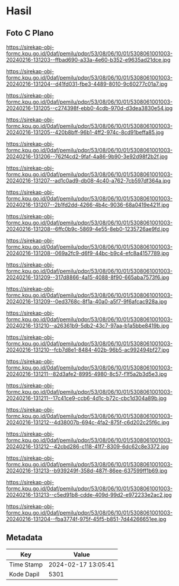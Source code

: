 # Hasil

## Foto C Plano

https://sirekap-obj-formc.kpu.go.id/0daf/pemilu/pdpr/53/08/06/10/01/5308061001003-20240216-131203--ffbad690-a33a-4e60-b352-e9635ad21dce.jpg

https://sirekap-obj-formc.kpu.go.id/0daf/pemilu/pdpr/53/08/06/10/01/5308061001003-20240216-131204--d41fd031-fbe3-4489-8010-9c60277c01a7.jpg

https://sirekap-obj-formc.kpu.go.id/0daf/pemilu/pdpr/53/08/06/10/01/5308061001003-20240216-131205--c274398f-ebb0-4cdb-970d-d3dea3830e54.jpg

https://sirekap-obj-formc.kpu.go.id/0daf/pemilu/pdpr/53/08/06/10/01/5308061001003-20240216-131205--420b8bff-96b1-4ff2-974c-8cd91beffa85.jpg

https://sirekap-obj-formc.kpu.go.id/0daf/pemilu/pdpr/53/08/06/10/01/5308061001003-20240216-131206--762f4cd2-9faf-4a86-9b90-3e92d98f2b2f.jpg

https://sirekap-obj-formc.kpu.go.id/0daf/pemilu/pdpr/53/08/06/10/01/5308061001003-20240216-131207--ad1c0ad9-db08-4c40-a762-7cb597df364a.jpg

https://sirekap-obj-formc.kpu.go.id/0daf/pemilu/pdpr/53/08/06/10/01/5308061001003-20240216-131207--2b1fd2dd-4266-4b4c-9036-68a0419e421f.jpg

https://sirekap-obj-formc.kpu.go.id/0daf/pemilu/pdpr/53/08/06/10/01/5308061001003-20240216-131208--6ffc0b9c-5869-4e55-8eb0-1235726ae9fd.jpg

https://sirekap-obj-formc.kpu.go.id/0daf/pemilu/pdpr/53/08/06/10/01/5308061001003-20240216-131208--069a2fc9-d6f9-44bc-b9c4-efc8a4157789.jpg

https://sirekap-obj-formc.kpu.go.id/0daf/pemilu/pdpr/53/08/06/10/01/5308061001003-20240216-131209--317d8866-4a15-4088-8f90-665aba7573f6.jpg

https://sirekap-obj-formc.kpu.go.id/0daf/pemilu/pdpr/53/08/06/10/01/5308061001003-20240216-131209--0ed3768c-8f1a-40a0-a5f7-9f6afcac928a.jpg

https://sirekap-obj-formc.kpu.go.id/0daf/pemilu/pdpr/53/08/06/10/01/5308061001003-20240216-131210--a26361b9-5db2-43c7-97aa-b1a5bbe8419b.jpg

https://sirekap-obj-formc.kpu.go.id/0daf/pemilu/pdpr/53/08/06/10/01/5308061001003-20240216-131210--fcb7d8e1-8484-402b-96b5-ac992494bf27.jpg

https://sirekap-obj-formc.kpu.go.id/0daf/pemilu/pdpr/53/08/06/10/01/5308061001003-20240216-131211--82d3afe2-8995-4980-8c57-f1f5a2b3d5e3.jpg

https://sirekap-obj-formc.kpu.go.id/0daf/pemilu/pdpr/53/08/06/10/01/5308061001003-20240216-131211--17c41ce9-ccb6-4d1c-b72c-cbc1d304a89b.jpg

https://sirekap-obj-formc.kpu.go.id/0daf/pemilu/pdpr/53/08/06/10/01/5308061001003-20240216-131212--4d38007b-694c-4fa2-875f-c6d202c25f6c.jpg

https://sirekap-obj-formc.kpu.go.id/0daf/pemilu/pdpr/53/08/06/10/01/5308061001003-20240216-131212--42cbd286-c118-41f7-8309-6dc62c8e3372.jpg

https://sirekap-obj-formc.kpu.go.id/0daf/pemilu/pdpr/53/08/06/10/01/5308061001003-20240216-131213--b939249f-358d-487f-86ee-637599ff1b69.jpg

https://sirekap-obj-formc.kpu.go.id/0daf/pemilu/pdpr/53/08/06/10/01/5308061001003-20240216-131213--c5ed91b8-cdde-409d-99d2-e972233e2ac2.jpg

https://sirekap-obj-formc.kpu.go.id/0daf/pemilu/pdpr/53/08/06/10/01/5308061001003-20240216-131204--fba3774f-975f-45f5-b851-7d44266651ee.jpg


## Metadata

| Key        | Value               |
| ---------- | ------------------- |
| Time Stamp | 2024-02-17 13:05:41 |
| Kode Dapil | 5301                |



